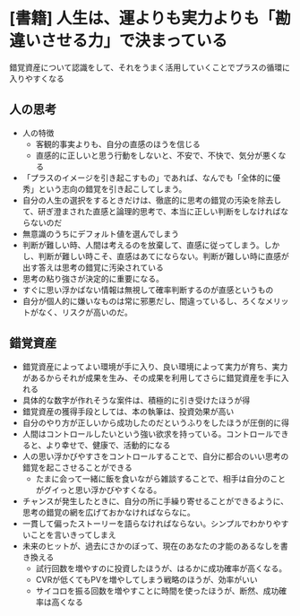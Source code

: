 # [書籍] 人生は、運よりも実力よりも「勘違いさせる力」で決まっている

錯覚資産について認識をして、それをうまく活用していくことでプラスの循環に入りやすくなる

人の思考
---

- 人の特徴
    - 客観的事実よりも、自分の直感のほうを信じる
    - 直感的に正しいと思う行動をしないと、不安で、不快で、気分が悪くなる
- 「プラスのイメージを引き起こすもの」であれば、なんでも「全体的に優秀」という志向の錯覚を引き起こしてしまう。
- 自分の人生の選択をするときだけは、徹底的に思考の錯覚の汚染を除去して、研ぎ澄まされた直感と論理的思考で、本当に正しい判断をしなければならないのだ
- 無意識のうちにデフォルト値を選んでしまう
- 判断が難しい時、人間は考えるのを放棄して、直感に従ってしまう。しかし、判断が難しい時こそ、直感はあてにならない。判断が難しい時に直感が出す答えは思考の錯覚に汚染されている
- 思考の粘り強さが決定的に重要になる。
- すぐに思い浮かばない情報は無視して確率判断するのが直感というもの
- 自分が個人的に嫌いなものは常に邪悪だし、間違っているし、ろくなメリットがなく、リスクが高いのだ。

錯覚資産
--

- 錯覚資産によってよい環境が手に入り、良い環境によって実力が育ち、実力があるからそれが成果を生み、その成果を利用してさらに錯覚資産を手に入れる
- 具体的な数字が作れそうな案件は、積極的に引き受けたほうが得
- 錯覚資産の獲得手段としては、本の執筆は、投資効果が高い
- 自分のやり方が正しいから成功したのだというふりをしたほうが圧倒的に得
- 人間はコントロールしたいという強い欲求を持っている。コントロールできると、より幸せで、健康で、活動的になる
- 人の思い浮かびやすさをコントロールすることで、自分に都合のいい思考の錯覚を起こさせることができる
    - たまに会って一緒に飯を食いながら雑談することで、相手は自分のことがグイっと思い浮かびやすくなる。
- チャンスが発生したときに、自分の所に手繰り寄せることができるように、思考の錯覚の網を広げておかなければならなに。
- 一貫して偏ったストーリーを語らなければならない。シンプルでわかりやすいことを言いきってしまえ
- 未来のヒットが、過去にさかのぼって、現在のあなたの才能のあるなしを書き換える
    - 試行回数を増やすのに投資したほうが、はるかに成功確率が高くなる。
    - CVRが低くてもPVを増やしてしまう戦略のほうが、効率がいい
    - サイコロを振る回数を増やすことに時間を使ったほうが、断然、成功確率は高くなる
